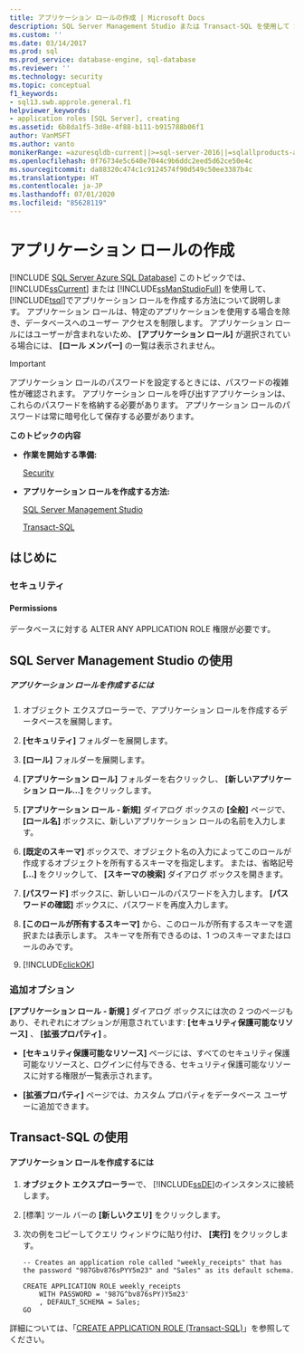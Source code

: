 ```yaml
---
title: アプリケーション ロールの作成 | Microsoft Docs
description: SQL Server Management Studio または Transact-SQL を使用して SQL Server でアプリケーション ロールを作成し、アプリケーションを使用した場合を除いてデータベースへのアクセスを制限します。
ms.custom: ''
ms.date: 03/14/2017
ms.prod: sql
ms.prod_service: database-engine, sql-database
ms.reviewer: ''
ms.technology: security
ms.topic: conceptual
f1_keywords:
- sql13.swb.approle.general.f1
helpviewer_keywords:
- application roles [SQL Server], creating
ms.assetid: 6b8da1f5-3d8e-4f88-b111-b915788b06f1
author: VanMSFT
ms.author: vanto
monikerRange: =azuresqldb-current||>=sql-server-2016||=sqlallproducts-allversions||>=sql-server-linux-2017||=azuresqldb-mi-current
ms.openlocfilehash: 0f76734e5c640e7044c9b6ddc2eed5d62ce50e4c
ms.sourcegitcommit: da88320c474c1c9124574f90d549c50ee3387b4c
ms.translationtype: HT
ms.contentlocale: ja-JP
ms.lasthandoff: 07/01/2020
ms.locfileid: "85628119"
---
```

# <a name="create-an-application-role"></a>アプリケーション ロールの作成
[!INCLUDE [SQL Server Azure SQL Database](../../../includes/applies-to-version/sql-asdb.md)]
  このトピックでは、 [!INCLUDE[ssCurrent](../../../includes/sscurrent-md.md)] または [!INCLUDE[ssManStudioFull](../../../includes/ssmanstudiofull-md.md)] を使用して、 [!INCLUDE[tsql](../../../includes/tsql-md.md)]でアプリケーション ロールを作成する方法について説明します。 アプリケーション ロールは、特定のアプリケーションを使用する場合を除き、データベースへのユーザー アクセスを制限します。 アプリケーション ロールにはユーザーが含まれないため、 **[アプリケーション ロール]** が選択されている場合には、 **[ロール メンバー]** の一覧は表示されません。  
  
> [!IMPORTANT]  
>  アプリケーション ロールのパスワードを設定するときには、パスワードの複雑性が確認されます。 アプリケーション ロールを呼び出すアプリケーションは、これらのパスワードを格納する必要があります。 アプリケーション ロールのパスワードは常に暗号化して保存する必要があります。  
  
 **このトピックの内容**  
  
-   **作業を開始する準備:**  
  
     [Security](#Security)  
  
-   **アプリケーション ロールを作成する方法:**  
  
     [SQL Server Management Studio](#SSMSProcedure)  
  
     [Transact-SQL](#TsqlProcedure)  
  
##  <a name="before-you-begin"></a><a name="BeforeYouBegin"></a> はじめに  
  
###  <a name="security"></a><a name="Security"></a> セキュリティ  
  
####  <a name="permissions"></a><a name="Permissions"></a> Permissions  
 データベースに対する ALTER ANY APPLICATION ROLE 権限が必要です。  
  
##  <a name="using-sql-server-management-studio"></a><a name="SSMSProcedure"></a> SQL Server Management Studio の使用  
  
##### <a name="to-create-an-application-role"></a>アプリケーション ロールを作成するには  
  
1.  オブジェクト エクスプローラーで、アプリケーション ロールを作成するデータベースを展開します。  
  
2.  **[セキュリティ]** フォルダーを展開します。  
  
3.  **[ロール]** フォルダーを展開します。  
  
4.  **[アプリケーション ロール]** フォルダーを右クリックし、 **[新しいアプリケーション ロール...]** をクリックします。  
  
5.  **[アプリケーション ロール - 新規]** ダイアログ ボックスの **[全般]** ページで、 **[ロール名]** ボックスに、新しいアプリケーション ロールの名前を入力します。  
  
6.  **[既定のスキーマ]** ボックスで、オブジェクト名の入力によってこのロールが作成するオブジェクトを所有するスキーマを指定します。 または、省略記号 **[...]** をクリックして、 **[スキーマの検索]** ダイアログ ボックスを開きます。  
  
7.  **[パスワード]** ボックスに、新しいロールのパスワードを入力します。 **[パスワードの確認]** ボックスに、パスワードを再度入力します。  
  
8.  **[このロールが所有するスキーマ]** から、このロールが所有するスキーマを選択または表示します。 スキーマを所有できるのは、1 つのスキーマまたはロールのみです。  
  
9. [!INCLUDE[clickOK](../../../includes/clickok-md.md)]  

### <a name="additional-options"></a>追加オプション  
 **[アプリケーション ロール - 新規 ]** ダイアログ ボックスには次の 2 つのページもあり、それぞれにオプションが用意されています: **[セキュリティ保護可能なリソース]** 、 **[拡張プロパティ]** 。  
  
-   **[セキュリティ保護可能なリソース]** ページには、すべてのセキュリティ保護可能なリソースと、ログインに付与できる、セキュリティ保護可能なリソースに対する権限が一覧表示されます。  
  
-   **[拡張プロパティ]** ページでは、カスタム プロパティをデータベース ユーザーに追加できます。  
  
##  <a name="using-transact-sql"></a><a name="TsqlProcedure"></a> Transact-SQL の使用  
  
#### <a name="to-create-an-application-role"></a>アプリケーション ロールを作成するには  
  
1.  **オブジェクト エクスプローラー**で、 [!INCLUDE[ssDE](../../../includes/ssde-md.md)]のインスタンスに接続します。  
  
2.  [標準] ツール バーの **[新しいクエリ]** をクリックします。  
  
3.  次の例をコピーしてクエリ ウィンドウに貼り付け、 **[実行]** をクリックします。  
  
    ```  
    -- Creates an application role called "weekly_receipts" that has the password "987Gbv876sPYY5m23" and "Sales" as its default schema.  
  
    CREATE APPLICATION ROLE weekly_receipts   
        WITH PASSWORD = '987G^bv876sPY)Y5m23'   
        , DEFAULT_SCHEMA = Sales;  
    GO  
    ```  
  
 詳細については、「[CREATE APPLICATION ROLE &#40;Transact-SQL&#41;](../../../t-sql/statements/create-application-role-transact-sql.md)」を参照してください。  
  
  
